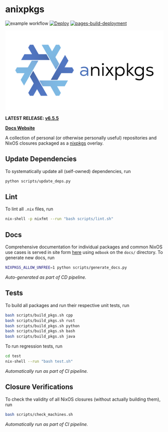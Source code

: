 # anixpkgs

![example workflow](https://github.com/goromal/anixpkgs/actions/workflows/test.yml/badge.svg) [![Deploy](https://github.com/goromal/anixpkgs/actions/workflows/deploy.yml/badge.svg?event=push)](https://github.com/goromal/anixpkgs/actions/workflows/deploy.yml) [![pages-build-deployment](https://github.com/goromal/anixpkgs/actions/workflows/pages/pages-build-deployment/badge.svg)](https://github.com/goromal/anixpkgs/actions/workflows/pages/pages-build-deployment)

![](https://raw.githubusercontent.com/goromal/anixdata/master/data/img/anixpkgs.png "anixpkgs")

**LATEST RELEASE: [v6.5.5](https://github.com/goromal/anixpkgs/tree/v6.5.5)**

**[Docs Website](https://goromal.github.io/anixpkgs/)**

A collection of personal (or otherwise personally useful) repositories and NixOS closures packaged as a [nixpkgs](https://github.com/NixOS/nixpkgs) overlay.

## Update Dependencies

To systematically update all (self-owned) dependencies, run

```bash
python scripts/update_deps.py
```

## Lint

To lint all `.nix` files, run

```bash
nix-shell -p nixfmt --run "bash scripts/lint.sh"
```

## Docs

Comprehensive documentation for individual packages and common NixOS use cases is served in site form [here](https://goromal.github.io/anixpkgs/) using `mdbook` on the `docs/` directory. To generate new docs, run

```bash
NIXPKGS_ALLOW_UNFREE=1 python scripts/generate_docs.py
```

*Auto-generated as part of CD pipeline.*

## Tests

To build all packages and run their respective unit tests, run

```bash
bash scripts/build_pkgs.sh cpp
bash scripts/build_pkgs.sh rust
bash scripts/build_pkgs.sh python
bash scripts/build_pkgs.sh bash
bash scripts/build_pkgs.sh java
```

To run regression tests, run

```bash
cd test
nix-shell --run "bash test.sh"
```

*Automatically run as part of CI pipeline.*

## Closure Verifications

To check the validity of all NixOS closures (without actually building them), run

```bash
bash scripts/check_machines.sh
```

*Automatically run as part of CI pipeline.*
